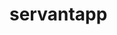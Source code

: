 # servantapp

<!-- QUERY PARAM request can run even if we don't pass parameters -->
<!--  :<|> "joe" :> QueryParam "name" Text :> Get '[JSON] Text -->

<!-- ROUTE PARAM request have to pass parameters otherwise 404 error -->
<!--  :<|> "foe" :> Capture "name" Text :> Get '[JSON] Text -->

<!-- CURL request POST RESP -->
<!-- curl -iv http://localhost:8081/respjoe/ -H 'Content-Type: application/json' -d '{"name":"jyoti"}' -->








